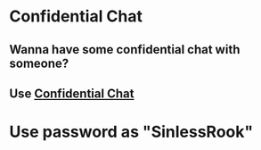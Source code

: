 # Confidential Chat
## Wanna have some confidential chat with someone? 
## Use [Confidential Chat](https://sinlessrook.github.io/ConfidentialChat/)
# Use password as  "SinlessRook"
